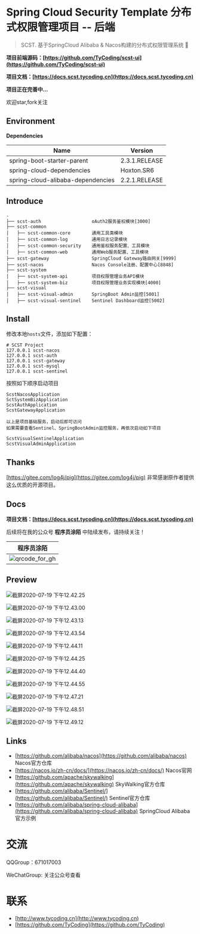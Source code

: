 # Spring Cloud Security Template 分布式权限管理项目 -- 后端

> SCST. 基于SpringCloud Alibaba & Nacos构建的分布式权限管理系统  :rocket:

**项目前端源码：[https://github.com/TyCoding/scst-ui](https://github.com/TyCoding/scst-ui)**

**项目文档：[https://docs.scst.tycoding.cn](https://docs.scst.tycoding.cn)**

**项目正在完善中...**

欢迎star,fork关注

## Environment

**Dependencies**

| Name                              | Version       |
| --------------------------------- | ------------- |
| spring-boot-starter-parent        | 2.3.1.RELEASE |
| spring-cloud-dependencies         | Hoxton.SR6    |
| spring-cloud-alibaba-dependencies | 2.2.1.RELEASE |

## Introduce

```
.
├── scst-auth                   oAuth2服务鉴权模块[3000]
├── scst-common
│   ├── scst-common-core        通用工具类模块
│   ├── scst-common-log         通用日志记录模块
│   ├── scst-common-security    通用鉴权服务配置、工具模块
│   ├── scst-common-web         通用Web服务配置、工具模块
├── scst-gateway                SpringCloud Gateway路由网关[9999]
├── scst-nacos                  Nacos Console注册、配置中心[8848]
├── scst-system
│   ├── scst-system-api         项目权限管理业务API模块
│   ├── scst-system-biz         项目权限管理业务实现模块[4000]
├── scst-visual
│   ├── scst-visual-admin       SpringBoot Admin监控[5001]
│   ├── scst-visual-sentinel    Sentinel Dashboard监控[5002]
```

## Install

修改本地`hosts`文件，添加如下配置：

```
# SCST Project
127.0.0.1 scst-nacos
127.0.0.1 scst-auth
127.0.0.1 scst-gateway
127.0.0.1 scst-mysql
127.0.0.1 scst-sentinel
```

按照如下顺序启动项目

```
ScstNacosApplication
SctSystemBizApplication
ScstAuthApplication
ScstGatewayApplication

以上是项目基础服务，启动后即可访问
如果需要查看Sentinel、SpringBootAdmin监控服务，再依次启动如下项目

ScstVisualSentinelApplication
ScstVisualAdminApplication
```

## Thanks

[https://gitee.com/log4j/pig](https://gitee.com/log4j/pig) 非常感谢原作者提供这么优质的开源项目。

## Docs

**项目文档：[https://docs.scst.tycoding.cn](https://docs.scst.tycoding.cn)**

后续将在我的公众号 **程序员涂陌** 中陆续发布，请持续关注！

| 程序员涂陌                                                  |
| ----------------------------------------------------------- |
| ![qrcode_for_gh](http://cdn.tycoding.cn/20200610184737.jpg) |

## Preview

![截屏2020-07-19 下午12.42.25](http://cdn.tycoding.cn/20200719124235.png)

![截屏2020-07-19 下午12.43.00](http://cdn.tycoding.cn/20200719124303.png)

![截屏2020-07-19 下午12.43.13](http://cdn.tycoding.cn/20200719124315.png)

![截屏2020-07-19 下午12.43.54](http://cdn.tycoding.cn/20200719124359.png)

![截屏2020-07-19 下午12.44.11](http://cdn.tycoding.cn/20200719124414.png)

![截屏2020-07-19 下午12.44.25](http://cdn.tycoding.cn/20200719124428.png)

![截屏2020-07-19 下午12.44.40](http://cdn.tycoding.cn/20200719124442.png)

![截屏2020-07-19 下午12.44.55](http://cdn.tycoding.cn/20200719124457.png)

![截屏2020-07-19 下午12.47.21](http://cdn.tycoding.cn/20200719124724.png)

![截屏2020-07-19 下午12.48.51](http://cdn.tycoding.cn/20200719124856.png)

![截屏2020-07-19 下午12.49.12](http://cdn.tycoding.cn/20200719124915.png)

## Links

- [https://github.com/alibaba/nacos](https://github.com/alibaba/nacos) Nacos官方仓库
- [https://nacos.io/zh-cn/docs/](https://nacos.io/zh-cn/docs/) Nacos官网
- [https://github.com/apache/skywalking](https://github.com/apache/skywalking) SkyWalking官方仓库
- [https://github.com/alibaba/Sentinel/](https://github.com/alibaba/Sentinel/) Sentinel官方仓库
- [https://github.com/alibaba/spring-cloud-alibaba](https://github.com/alibaba/spring-cloud-alibaba) SpringCloud Alibaba官方示例

# 交流

QQGroup：671017003   

WeChatGroup:  关注公众号查看

# 联系

- [http://www.tycoding.cn](http://www.tycoding.cn)
- [https://github.com/TyCoding](https://github.com/TyCoding)


